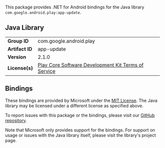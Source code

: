 This package provides .NET for Android bindings for the Java library `com.google.android.play:app-update`.

## Java Library

| | |
|-|-|
| **Group ID** | com.google.android.play |
| **Artifact ID** | app-update |
| **Version** | 2.1.0 |
| **License(s)** | [Play Core Software Development Kit Terms of Service](https://developer.android.com/guide/playcore/license) |

## Bindings

These bindings are provided by Microsoft under the [MIT License](https://opensource.org/licenses/MIT). The Java
library may be licensed under a different license as specified above.

To report issues with this package or the bindings, please visit our [GitHub repository](https://aka.ms/android-libraries).

Note that Microsoft only provides support for the bindings. For support on
usage or issues with the Java library itself, please visit the library's project page.
